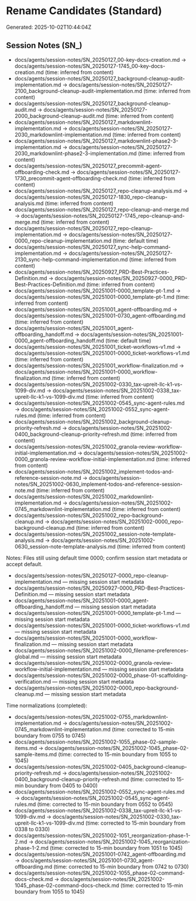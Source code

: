 # Rename Candidates (Standard)

Generated: 2025-10-02T10:44:04Z

## Session Notes (SN_)
- docs/agents/session-notes/SN_20250127_00-key-docs-creation.md → docs/agents/session-notes/SN_20250127-1745_00-key-docs-creation.md  (time: inferred from content)
- docs/agents/session-notes/SN_20250127_background-cleanup-audit-implementation.md → docs/agents/session-notes/SN_20250127-2100_background-cleanup-audit-implementation.md  (time: inferred from content)
- docs/agents/session-notes/SN_20250127_background-cleanup-audit.md → docs/agents/session-notes/SN_20250127-2000_background-cleanup-audit.md  (time: inferred from content)
- docs/agents/session-notes/SN_20250127_markdownlint-implementation.md → docs/agents/session-notes/SN_20250127-2030_markdownlint-implementation.md  (time: inferred from content)
- docs/agents/session-notes/SN_20250127_markdownlint-phase2-3-implementation.md → docs/agents/session-notes/SN_20250127-2030_markdownlint-phase2-3-implementation.md  (time: inferred from content)
- docs/agents/session-notes/SN_20250127_precommit-agent-offboarding-check.md → docs/agents/session-notes/SN_20250127-1730_precommit-agent-offboarding-check.md  (time: inferred from content)
- docs/agents/session-notes/SN_20250127_repo-cleanup-analysis.md → docs/agents/session-notes/SN_20250127-1830_repo-cleanup-analysis.md  (time: inferred from content)
- docs/agents/session-notes/SN_20250127_repo-cleanup-and-merge.md → docs/agents/session-notes/SN_20250127-1745_repo-cleanup-and-merge.md  (time: inferred from content)
- docs/agents/session-notes/SN_20250127_repo-cleanup-implementation.md → docs/agents/session-notes/SN_20250127-0000_repo-cleanup-implementation.md  (time: default time)
- docs/agents/session-notes/SN_20250127_sync-help-command-implementation.md → docs/agents/session-notes/SN_20250127-2130_sync-help-command-implementation.md  (time: inferred from content)
- docs/agents/session-notes/SN_20250927_PRD-Best-Practices-Definition.md → docs/agents/session-notes/SN_20250927-0000_PRD-Best-Practices-Definition.md  (time: inferred from content)
- docs/agents/session-notes/SN_20251001-0000_template-pt-1.md → docs/agents/session-notes/SN_20251001-0000_template-pt-1.md  (time: inferred from content)
- docs/agents/session-notes/SN_20251001_agent-offboarding.md → docs/agents/session-notes/SN_20251001-0730_agent-offboarding.md  (time: inferred from content)
- docs/agents/session-notes/SN_20251001_agent-offboarding_handoff.md → docs/agents/session-notes/SN_20251001-0000_agent-offboarding_handoff.md  (time: default time)
- docs/agents/session-notes/SN_20251001_ticket-workflows-v1.md → docs/agents/session-notes/SN_20251001-0000_ticket-workflows-v1.md  (time: inferred from content)
- docs/agents/session-notes/SN_20251001_workflow-finalization.md → docs/agents/session-notes/SN_20251001-0000_workflow-finalization.md  (time: inferred from content)
- docs/agents/session-notes/SN_20251002-0330_tax-upreit-llc-k1-vs-1099-div.md → docs/agents/session-notes/SN_20251002-0338_tax-upreit-llc-k1-vs-1099-div.md  (time: inferred from content)
- docs/agents/session-notes/SN_20251002-0545_sync-agent-rules.md → docs/agents/session-notes/SN_20251002-0552_sync-agent-rules.md  (time: inferred from content)
- docs/agents/session-notes/SN_20251002_background-cleanup-priority-refresh.md → docs/agents/session-notes/SN_20251002-0400_background-cleanup-priority-refresh.md  (time: inferred from content)
- docs/agents/session-notes/SN_20251002_granola-review-workflow-initial-implementation.md → docs/agents/session-notes/SN_20251002-0000_granola-review-workflow-initial-implementation.md  (time: inferred from content)
- docs/agents/session-notes/SN_20251002_implement-todos-and-reference-session-note.md → docs/agents/session-notes/SN_20251002-0630_implement-todos-and-reference-session-note.md  (time: inferred from content)
- docs/agents/session-notes/SN_20251002_markdownlint-implementation.md → docs/agents/session-notes/SN_20251002-0745_markdownlint-implementation.md  (time: inferred from content)
- docs/agents/session-notes/SN_20251002_repo-background-cleanup.md → docs/agents/session-notes/SN_20251002-0000_repo-background-cleanup.md  (time: inferred from content)
- docs/agents/session-notes/SN_20251002_session-note-template-analysis.md → docs/agents/session-notes/SN_20251002-0630_session-note-template-analysis.md  (time: inferred from content)

Notes: Files still using default time 0000; confirm session start metadata or accept default.
- docs/agents/session-notes/SN_20250127-0000_repo-cleanup-implementation.md — missing session start metadata
- docs/agents/session-notes/SN_20250927-0000_PRD-Best-Practices-Definition.md — missing session start metadata
- docs/agents/session-notes/SN_20251001-0000_agent-offboarding_handoff.md — missing session start metadata
- docs/agents/session-notes/SN_20251001-0000_template-pt-1.md — missing session start metadata
- docs/agents/session-notes/SN_20251001-0000_ticket-workflows-v1.md — missing session start metadata
- docs/agents/session-notes/SN_20251001-0000_workflow-finalization.md — missing session start metadata
- docs/agents/session-notes/SN_20251002-0000_filename-preferences-global.md — missing session start metadata
- docs/agents/session-notes/SN_20251002-0000_granola-review-workflow-initial-implementation.md — missing session start metadata
- docs/agents/session-notes/SN_20251002-0000_phase-01-scaffolding-verification.md — missing session start metadata
- docs/agents/session-notes/SN_20251002-0000_repo-background-cleanup.md — missing session start metadata

Time normalizations (completed):
- docs/agents/session-notes/SN_20251002-0755_markdownlint-implementation.md → docs/agents/session-notes/SN_20251002-0745_markdownlint-implementation.md  (time: corrected to 15-min boundary from 0755 to 0745)
- docs/agents/session-notes/SN_20251002-1055_phase-02-sample-items.md → docs/agents/session-notes/SN_20251002-1045_phase-02-sample-items.md  (time: corrected to 15-min boundary from 1055 to 1045)
- docs/agents/session-notes/SN_20251002-0405_background-cleanup-priority-refresh.md → docs/agents/session-notes/SN_20251002-0400_background-cleanup-priority-refresh.md  (time: corrected to 15-min boundary from 0405 to 0400)
- docs/agents/session-notes/SN_20251002-0552_sync-agent-rules.md → docs/agents/session-notes/SN_20251002-0545_sync-agent-rules.md  (time: corrected to 15-min boundary from 0552 to 0545)
- docs/agents/session-notes/SN_20251002-0338_tax-upreit-llc-k1-vs-1099-div.md → docs/agents/session-notes/SN_20251002-0330_tax-upreit-llc-k1-vs-1099-div.md  (time: corrected to 15-min boundary from 0338 to 0330)
- docs/agents/session-notes/SN_20251002-1051_reorganization-phase-1-2.md → docs/agents/session-notes/SN_20251002-1045_reorganization-phase-1-2.md  (time: corrected to 15-min boundary from 1051 to 1045)
- docs/agents/session-notes/SN_20251001-0742_agent-offboarding.md → docs/agents/session-notes/SN_20251001-0730_agent-offboarding.md  (time: corrected to 15-min boundary from 0742 to 0730)
- docs/agents/session-notes/SN_20251002-1055_phase-02-command-docs-check.md → docs/agents/session-notes/SN_20251002-1045_phase-02-command-docs-check.md  (time: corrected to 15-min boundary from 1055 to 1045)
